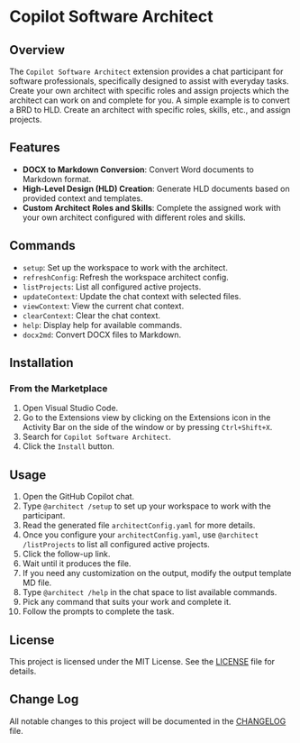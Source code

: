 # Copilot Software Architect

## Overview

The `Copilot Software Architect` extension provides a chat participant for software professionals, specifically designed to assist with everyday tasks. Create your own architect with specific roles and assign projects which the architect can work on and complete for you. A simple example is to convert a BRD to HLD. Create an architect with specific roles, skills, etc., and assign projects.

## Features

- **DOCX to Markdown Conversion**: Convert Word documents to Markdown format.
- **High-Level Design (HLD) Creation**: Generate HLD documents based on provided context and templates.
- **Custom Architect Roles and Skills**: Complete the assigned work with your own architect configured with different roles and skills.

## Commands

- `setup`: Set up the workspace to work with the architect.
- `refreshConfig`: Refresh the workspace architect config.
- `listProjects`: List all configured active projects.
- `updateContext`: Update the chat context with selected files.
- `viewContext`: View the current chat context.
- `clearContext`: Clear the chat context.
- `help`: Display help for available commands.
- `docx2md`: Convert DOCX files to Markdown.

## Installation

### From the Marketplace

1. Open Visual Studio Code.
2. Go to the Extensions view by clicking on the Extensions icon in the Activity Bar on the side of the window or by pressing `Ctrl+Shift+X`.
3. Search for `Copilot Software Architect`.
4. Click the `Install` button.

## Usage

1. Open the GitHub Copilot chat.
2. Type `@architect /setup` to set up your workspace to work with the participant.
3. Read the generated file `architectConfig.yaml` for more details.
4. Once you configure your `architectConfig.yaml`, use `@architect /listProjects` to list all configured active projects.
5. Click the follow-up link.
6. Wait until it produces the file.
7. If you need any customization on the output, modify the output template MD file.
8. Type `@architect /help` in the chat space to list available commands.
9. Pick any command that suits your work and complete it.
10. Follow the prompts to complete the task.

## License

This project is licensed under the MIT License. See the [LICENSE](LICENSE) file for details.

## Change Log

All notable changes to this project will be documented in the [CHANGELOG](CHANGELOG.md) file.
